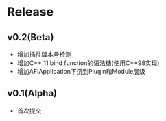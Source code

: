 # Release

## v0.2(Beta)

- 增加插件版本号检测
- 增加C++ 11 bind function的语法糖(使用C++98实现)
- 增加AFIApplication下沉到Plugin和Module层级

## v0.1(Alpha)

- 首次提交